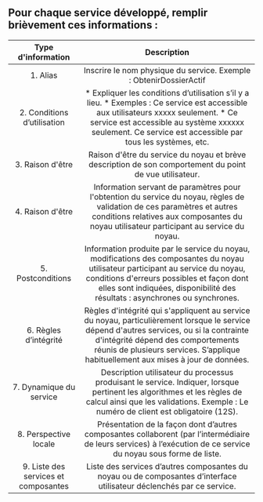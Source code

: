 ## Pour chaque service développé, remplir brièvement ces informations :

|   Type d'information  |                                       Description                                |
|:-------------------------------------------------------------------------------------------------------:|:---------------:|
|1. Alias  |  Inscrire le nom physique du service.  Exemple : ObtenirDossierActif |
|2. Conditions d’utilisation    |  * Expliquer les conditions d’utilisation s’il y a lieu. * Exemples : Ce service est accessible aux utilisateurs xxxxx seulement. * Ce service est accessible au système xxxxxx seulement. Ce service est accessible par tous les systèmes, etc.  |
|3. Raison d'être  |  Raison d'être du service du noyau et brève description de son comportement du point de vue utilisateur. |
|4. Raison d'être  |  Information servant de paramètres pour l'obtention du service du noyau, règles de validation de ces paramètres et autres conditions relatives aux composantes du noyau utilisateur participant au service du noyau. |
|5. Postconditions |  Information produite par le service du noyau, modifications des composantes du noyau utilisateur participant au service du noyau, conditions d'erreurs possibles et façon dont elles sont indiquées, disponibilité des résultats : asynchrones ou synchrones. |
|6. Règles d’intégrité |  Règles d'intégrité qui s'appliquent au service du noyau, particulièrement lorsque le service dépend d'autres services, ou si la contrainte d'intégrité dépend des comportements réunis de plusieurs services. S’applique habituellement aux mises à jour de données. |
|7. Dynamique du service |  Description utilisateur du processus produisant le service. Indiquer, lorsque pertinent les algorithmes et les règles de calcul ainsi que les validations. Exemple : Le numéro de client est obligatoire (12S). |
|8. Perspective locale | Présentation de la façon dont d’autres composantes collaborent (par l’intermédiaire de leurs services) à l’exécution de ce service du noyau sous forme de liste. |
|9. Liste des services et composantes | Liste des services d’autres composantes du noyau ou de composantes d’interface utilisateur déclenchés par ce service. |